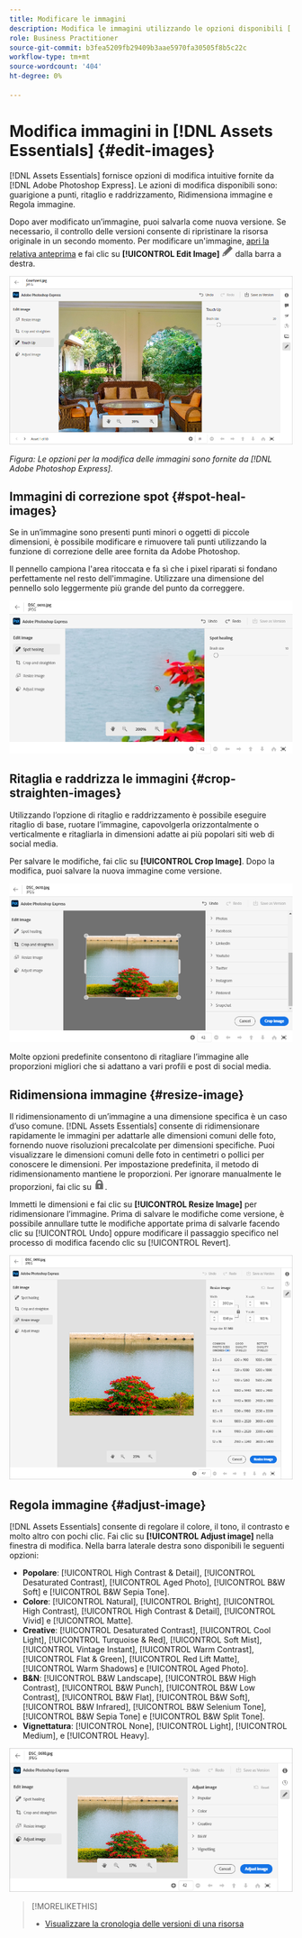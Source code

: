 ```yaml
---
title: Modificare le immagini
description: Modifica le immagini utilizzando le opzioni disponibili [!DNL Adobe Photoshop Express] e salva le immagini aggiornate come versioni.
role: Business Practitioner
source-git-commit: b3fea5209fb29409b3aae5970fa30505f8b5c22c
workflow-type: tm+mt
source-wordcount: '404'
ht-degree: 0%

---
```



# Modifica immagini in [!DNL Assets Essentials] {#edit-images}

[!DNL Assets Essentials] fornisce opzioni di modifica intuitive fornite da  [!DNL Adobe Photoshop Express]. Le azioni di modifica disponibili sono: guarigione a punti, ritaglio e raddrizzamento, Ridimensiona immagine e Regola immagine.

Dopo aver modificato un’immagine, puoi salvarla come nuova versione. Se necessario, il controllo delle versioni consente di ripristinare la risorsa originale in un secondo momento. Per modificare un&#39;immagine, [apri la relativa anteprima](/help/navigate-view.md#preview-assets) e fai clic su **[!UICONTROL Edit Image]** ![icona di modifica](assets/do-not-localize/edit-icon.png) dalla barra a destra.

![Opzioni per modificare un’immagine](assets/edit-image2.png)

*Figura: Le opzioni per la modifica delle immagini sono fornite da  [!DNL Adobe Photoshop Express].*

## Immagini di correzione spot {#spot-heal-images}

Se in un’immagine sono presenti punti minori o oggetti di piccole dimensioni, è possibile modificare e rimuovere tali punti utilizzando la funzione di correzione delle aree fornita da Adobe Photoshop.

Il pennello campiona l&#39;area ritoccata e fa sì che i pixel riparati si fondano perfettamente nel resto dell&#39;immagine. Utilizzare una dimensione del pennello solo leggermente più grande del punto da correggere.

![Opzione di modifica della correzione al volo](assets/edit-spot-healing.png)

<!-- TBD: See if we should give backlinks to PS docs for these concepts.
For more information about how Spot Healing works in Photoshop, see [retouching and repairing photos](https://helpx.adobe.com/photoshop/using/retouching-repairing-images.html). -->

## Ritaglia e raddrizza le immagini {#crop-straighten-images}

Utilizzando l’opzione di ritaglio e raddrizzamento è possibile eseguire ritaglio di base, ruotare l’immagine, capovolgerla orizzontalmente o verticalmente e ritagliarla in dimensioni adatte ai più popolari siti web di social media.

Per salvare le modifiche, fai clic su **[!UICONTROL Crop Image]**. Dopo la modifica, puoi salvare la nuova immagine come versione.

![Opzione per ritagliare e raddrizzare](assets/edit-crop-straighten.png)

Molte opzioni predefinite consentono di ritagliare l’immagine alle proporzioni migliori che si adattano a vari profili e post di social media.

## Ridimensiona immagine {#resize-image}

Il ridimensionamento di un’immagine a una dimensione specifica è un caso d’uso comune. [!DNL Assets Essentials] consente di ridimensionare rapidamente le immagini per adattarle alle dimensioni comuni delle foto, fornendo nuove risoluzioni precalcolate per dimensioni specifiche. Puoi visualizzare le dimensioni comuni delle foto in centimetri o pollici per conoscere le dimensioni. Per impostazione predefinita, il metodo di ridimensionamento mantiene le proporzioni. Per ignorare manualmente le proporzioni, fai clic su ![](assets/do-not-localize/lock-closed-icon.png).

Immetti le dimensioni e fai clic su **[!UICONTROL Resize Image]** per ridimensionare l’immagine. Prima di salvare le modifiche come versione, è possibile annullare tutte le modifiche apportate prima di salvarle facendo clic su [!UICONTROL Undo] oppure modificare il passaggio specifico nel processo di modifica facendo clic su [!UICONTROL Revert].

![Opzioni per il ridimensionamento di un’immagine](assets/resize-image.png)

## Regola immagine {#adjust-image}

[!DNL Assets Essentials] consente di regolare il colore, il tono, il contrasto e molto altro con pochi clic. Fai clic su **[!UICONTROL Adjust image]** nella finestra di modifica. Nella barra laterale destra sono disponibili le seguenti opzioni:

* **Popolare**:  [!UICONTROL High Contrast & Detail],  [!UICONTROL Desaturated Contrast],  [!UICONTROL Aged Photo],  [!UICONTROL B&W Soft] e  [!UICONTROL B&W Sepia Tone].
* **Colore**:  [!UICONTROL Natural],  [!UICONTROL Bright],  [!UICONTROL High Contrast],  [!UICONTROL High Contrast & Detail],  [!UICONTROL Vivid] e  [!UICONTROL Matte].
* **Creative**:  [!UICONTROL Desaturated Contrast],  [!UICONTROL Cool Light],  [!UICONTROL Turquoise & Red],  [!UICONTROL Soft Mist],  [!UICONTROL Vintage Instant],  [!UICONTROL Warm Contrast],  [!UICONTROL Flat & Green],  [!UICONTROL Red Lift Matte],  [!UICONTROL Warm Shadows] e  [!UICONTROL Aged Photo].
* **B&amp;N**:  [!UICONTROL B&W Landscape],  [!UICONTROL B&W High Contrast],  [!UICONTROL B&W Punch],  [!UICONTROL B&W Low Contrast],  [!UICONTROL B&W Flat],  [!UICONTROL B&W Soft],  [!UICONTROL B&W Infrared],  [!UICONTROL B&W Selenium Tone],  [!UICONTROL B&W Sepia Tone] e  [!UICONTROL B&W Split Tone].
* **Vignettatura**:  [!UICONTROL None],  [!UICONTROL Light],  [!UICONTROL Medium], e  [!UICONTROL Heavy].

![Regolare l’immagine modificando](assets/adjust-image.png)

<!--
TBD: Insert a video of the available social media options.
-->

>[!MORELIKETHIS]
>
>* [Visualizzare la cronologia delle versioni di una risorsa](/help/navigate-view.md)

